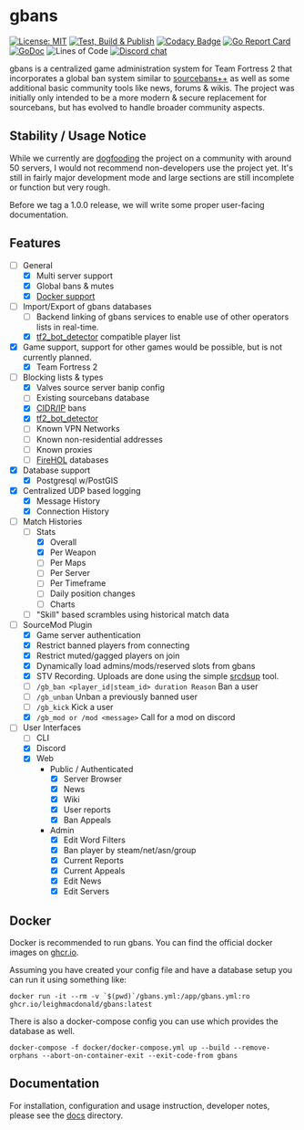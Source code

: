 # gbans

[![License: MIT](https://img.shields.io/badge/License-MIT-yellow.svg)](https://opensource.org/licenses/MIT)
[![Test, Build & Publish](https://github.com/leighmacdonald/gbans/actions/workflows/build.yml/badge.svg?branch=master)](https://github.com/leighmacdonald/gbans/actions/workflows/build.yml)
[![Codacy Badge](https://api.codacy.com/project/badge/Grade/f06234b0551a49cc8ac111d7b77827b2)](https://www.codacy.com/manual/leighmacdonald/gbans?utm_source=github.com&amp;utm_medium=referral&amp;utm_content=leighmacdonald/gbans&amp;utm_campaign=Badge_Grade)
[![Go Report Card](https://goreportcard.com/badge/github.com/leighmacdonald/gbans)](https://goreportcard.com/report/github.com/leighmacdonald/gbans)
[![GoDoc](https://godoc.org/github.com/leighmacdonald/gbans?status.svg)](https://pkg.go.dev/github.com/leighmacdonald/gbans)
![Lines of Code](https://tokei.rs/b1/github/leighmacdonald/gbans)
[![Discord chat](https://img.shields.io/discord/704508824320475218)](https://discord.gg/YEWed3wY3F)

gbans is a centralized game administration system for Team Fortress 2 that incorporates a global ban system similar to
[sourcebans++](https://sbpp.dev) as well as some additional basic community tools like news, forums & wikis.
The project was initially only intended to be a more modern & secure replacement for sourcebans, but has evolved to
handle broader community aspects.

## Stability / Usage Notice

While we currently are [dogfooding](https://en.wikipedia.org/wiki/Eating_your_own_dog_food) the project on a
community with around 50 servers, I would not recommend non-developers use the project yet. It's still in fairly
major development mode and large sections are still incomplete or function but very rough.

Before we tag a 1.0.0 release, we will write some proper user-facing documentation.

## Features

- [ ] General
    - [x] Multi server support
    - [x] Global bans & mutes
    - [x] [Docker support](https://hub.docker.com/repository/docker/leighmacdonald/gbans)
- [ ] Import/Export of gbans databases
    - [ ] Backend linking of gbans services to enable use of other operators lists in real-time.
    - [x] [tf2_bot_detector](https://github.com/PazerOP/tf2_bot_detector) compatible player list
- [x] Game support, support for other games would be possible, but is not currently planned.
    - [x] Team Fortress 2
- [ ] Blocking lists & types
    - [x] Valves source server banip config
    - [ ] Existing sourcebans database
    - [x] [CIDR/IP](https://en.wikipedia.org/wiki/Classless_Inter-Domain_Routing) bans
    - [x] [tf2_bot_detector](https://github.com/PazerOP/tf2_bot_detector/blob/master/staging/cfg/playerlist.official.json)
    - [ ] Known VPN Networks
    - [ ] Known non-residential addresses
    - [ ] Known proxies
    - [ ] [FireHOL](https://github.com/firehol/blocklist-ipsets) databases
- [x] Database support
    - [x] Postgresql w/PostGIS
- [x] Centralized UDP based logging
    - [x] Message History
    - [x] Connection History
- [ ] Match Histories
    - [ ] Stats
        - [x] Overall
        - [x] Per Weapon
        - [ ] Per Maps
        - [ ] Per Server
        - [ ] Per Timeframe
        - [ ] Daily position changes
        - [ ] Charts
    - [ ] "Skill" based scrambles using historical match data
- [ ] SourceMod Plugin
    - [x] Game server authentication
    - [x] Restrict banned players from connecting
    - [x] Restrict muted/gagged players on join
    - [x] Dynamically load admins/mods/reserved slots from gbans
    - [x] STV Recording. Uploads are done using the simple [srcdsup](https://github.com/leighmacdonald/srcdsup) tool.
    - [ ] `/gb_ban <player_id|steam_id> duration Reason` Ban a user
    - [ ] `/gb_unban` Unban a previously banned user
    - [ ] `/gb_kick` Kick a user
    - [x] `/gb_mod or /mod <message>` Call for a mod on discord
- [ ] User Interfaces
    - [ ] CLI
    - [x] Discord
    - [x] Web
        - Public / Authenticated
            - [x] Server Browser
            - [x] News
            - [x] Wiki
            - [x] User reports
            - [x] Ban Appeals
        - Admin
            - [x] Edit Word Filters
            - [x] Ban player by steam/net/asn/group
            - [x] Current Reports
            - [x] Current Appeals
            - [x] Edit News
            - [x] Edit Servers

## Docker

Docker is recommended to run gbans. You can find the official docker images on
[ghcr.io](https://github.com/leighmacdonald/gbans/pkgs/container/gbans).

Assuming you have created your config file and have a database setup you can run it using something
like:

    docker run -it --rm -v `$(pwd)`/gbans.yml:/app/gbans.yml:ro ghcr.io/leighmacdonald/gbans:latest

There is also a docker-compose config you can use which provides the database as well.

    docker-compose -f docker/docker-compose.yml up --build --remove-orphans --abort-on-container-exit --exit-code-from gbans

## Documentation

For installation, configuration and usage instruction, developer notes, please see the [docs](docs) directory.
